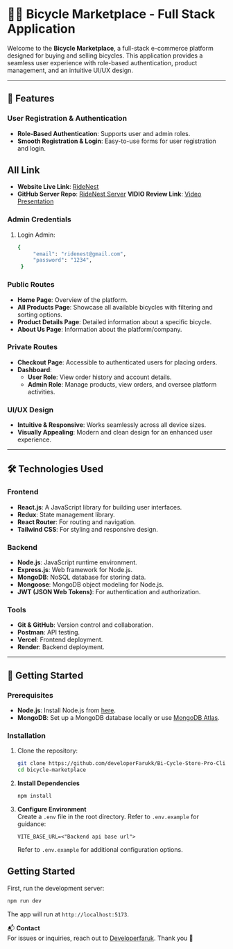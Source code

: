 # 🚴‍♂️ Bicycle Marketplace - Full Stack Application

Welcome to the **Bicycle Marketplace**, a full-stack e-commerce platform designed for buying and selling bicycles. This application provides a seamless user experience with role-based authentication, product management, and an intuitive UI/UX design.

---

## 🌟 Features

### User Registration & Authentication
- **Role-Based Authentication**: Supports user and admin roles.
- **Smooth Registration & Login**: Easy-to-use forms for user registration and login.

## All Link
- **Website Live Link**: <a href="https://ridenest.vercel.app" target="_blank" rel="noopener noreferrer">RideNest</a>
- **GitHub Server Repo**: <a href="https://github.com/developerFarukk/By-Cycle-Store-Pro-Server" target="_blank" rel="noopener noreferrer">RideNest Server</a>
  **VIDIO Review Link**: <a href="https://drive.google.com/file/d/1IsGVsPrFx5H8lbmnGJ4HgKfblrYOH4hI/view?usp=sharing" target="_blank" rel="noopener noreferrer">Video Presentation</a>


### Admin Credentials
1. Login Admin:
   ```bash
   {
        "email": "ridenest@gmail.com",
        "password": "1234",
    }


### Public Routes
- **Home Page**: Overview of the platform.
- **All Products Page**: Showcase all available bicycles with filtering and sorting options.
- **Product Details Page**: Detailed information about a specific bicycle.
- **About Us Page**: Information about the platform/company.

### Private Routes
- **Checkout Page**: Accessible to authenticated users for placing orders.
- **Dashboard**:
  - **User Role**: View order history and account details.
  - **Admin Role**: Manage products, view orders, and oversee platform activities.

### UI/UX Design
- **Intuitive & Responsive**: Works seamlessly across all device sizes.
- **Visually Appealing**: Modern and clean design for an enhanced user experience.

---

## 🛠️ Technologies Used

### Frontend
- **React.js**: A JavaScript library for building user interfaces.
- **Redux**: State management library.
- **React Router**: For routing and navigation.
- **Tailwind CSS**: For styling and responsive design.

### Backend
- **Node.js**: JavaScript runtime environment.
- **Express.js**: Web framework for Node.js.
- **MongoDB**: NoSQL database for storing data.
- **Mongoose**: MongoDB object modeling for Node.js.
- **JWT (JSON Web Tokens)**: For authentication and authorization.

### Tools
- **Git & GitHub**: Version control and collaboration.
- **Postman**: API testing.
- **Vercel**: Frontend deployment.
- **Render**: Backend deployment.

---

## 🚀 Getting Started

### Prerequisites
- **Node.js**: Install Node.js from [here](https://nodejs.org/).
- **MongoDB**: Set up a MongoDB database locally or use [MongoDB Atlas](https://www.mongodb.com/cloud/atlas).

### Installation
1. Clone the repository:
   ```bash
   git clone https://github.com/developerFarukk/Bi-Cycle-Store-Pro-Client.git
   cd bicycle-marketplace
   ```
2. **Install Dependencies**

   ```bash
   npm install
   ```

3. **Configure Environment**  
    Create a `.env` file in the root directory. Refer to `.env.example` for guidance:

   ```
   VITE_BASE_URL=<"Backend api base url">
   ```

   Refer to `.env.example` for additional configuration options.

## Getting Started

First, run the development server:

```bash
npm run dev
```
The app will run at `http://localhost:5173`.


📬 **Contact**  
For issues or inquiries, reach out to [Developerfaruk](mailto:web.omarfaruk.dev@gmail.com). Thank you 💜